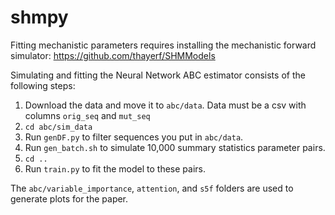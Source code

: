 # shmpy
Fitting mechanistic parameters requires installing the mechanistic forward simulator: https://github.com/thayerf/SHMModels

Simulating and fitting the Neural Network ABC estimator consists of the following steps:

1. Download the data and move it to `abc/data`. Data must be a csv with columns `orig_seq` and `mut_seq`
2. `cd abc/sim_data`
3. Run `genDF.py` to filter sequences you put in `abc/data`.
4. Run `gen_batch.sh` to simulate 10,000 summary statistics parameter pairs.
5. `cd ..`
6. Run `train.py` to fit the model to these pairs.

The `abc/variable_importance`, `attention`, and `s5f` folders are used to generate plots for the paper.
